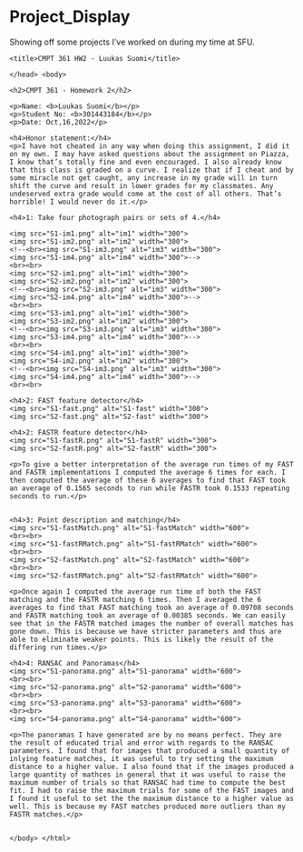 # Project_Display
Showing off some projects I've worked on during my time at SFU.
<!DOCTYPE HTML PUBLIC "-//W3C//DTD HTML 4.01 Transitional//EN" "http://www.w3.org/TR/html4/loose.dtd"><html lang="en"><head><meta http-equiv="content-type" content="text/html; charset=utf-8">

    <title>CMPT 361 HW2 - Luukas Suomi</title>
    
    </head> <body>
    
    <h2>CMPT 361 - Homework 2</h2>
    
    <p>Name: <b>Luukas Suomi</b></p>
    <p>Student No: <b>301443184</b></p>
    <p>Date: Oct,16,2022</p>
    
    <h4>Honor statement:</h4>
    <p>I have not cheated in any way when doing this assignment, I did it on my own. I may have asked questions about the assignment on Piazza, I know that’s totally fine and even encouraged. I also already know that this class is graded on a curve. I realize that if I cheat and by some miracle not get caught, any increase in my grade will in turn shift the curve and result in lower grades for my classmates. Any undeserved extra grade would come at the cost of all others. That’s horrible! I would never do it.</p>
    
    <h4>1: Take four photograph pairs or sets of 4.</h4>
    
    <img src="S1-im1.png" alt="im1" width="300">
    <img src="S1-im2.png" alt="im2" width="300">
    <!--<br><img src="S1-im3.png" alt="im3" width="300">
    <img src="S1-im4.png" alt="im4" width="300">-->
    <br><br>
    <img src="S2-im1.png" alt="im1" width="300">
    <img src="S2-im2.png" alt="im2" width="300">
    <!--<br><img src="S2-im3.png" alt="im3" width="300">
    <img src="S2-im4.png" alt="im4" width="300">-->
    <br><br>
    <img src="S3-im1.png" alt="im1" width="300">
    <img src="S3-im2.png" alt="im2" width="300">
    <!--<br><img src="S3-im3.png" alt="im3" width="300">
    <img src="S3-im4.png" alt="im4" width="300">-->
    <br><br>
    <img src="S4-im1.png" alt="im1" width="300">
    <img src="S4-im2.png" alt="im2" width="300">
    <!--<br><img src="S4-im3.png" alt="im3" width="300">
    <img src="S4-im4.png" alt="im4" width="300">-->
    <br><br>
    
    <h4>2: FAST feature detector</h4>
    <img src="S1-fast.png" alt="S1-fast" width="300">
    <img src="S2-fast.png" alt="S2-fast" width="300">
    
    <h4>2: FASTR feature detector</h4>
    <img src="S1-fastR.png" alt="S1-fastR" width="300">
    <img src="S2-fastR.png" alt="S2-fastR" width="300">
    
    <p>To give a better interpretation of the average run times of my FAST and FASTR implementations I computed the average 6 times for each. I then computed the average of these 6 averages to find that FAST took an average of 0.1565 seconds to run while FASTR took 0.1533 repeating seconds to run.</p>
    
    
    <h4>3: Point description and matching</h4>
    <img src="S1-fastMatch.png" alt="S1-fastMatch" width="600">
    <br><br>
    <img src="S1-fastRMatch.png" alt="S1-fastRMatch" width="600">
    <br><br>
    <img src="S2-fastMatch.png" alt="S2-fastMatch" width="600">
    <br><br>
    <img src="S2-fastRMatch.png" alt="S2-fastRMatch" width="600">
    
    <p>Once again I computed the average run time of both the FAST matching and the FASTR matching 6 times. Then I averaged the 6 averages to find that FAST matching took an average of 0.09708 seconds and FASTR matching took an average of 0.00385 seconds. We can easily see that in the FASTR matched images the number of overall matches has gone down. This is because we have stricter parameters and thus are able to eliminate weaker points. This is likely the result of the differing run times.</p>
    
    <h4>4: RANSAC and Panoramas</h4>
    <img src="S1-panorama.png" alt="S1-panorama" width="600">
    <br><br>
    <img src="S2-panorama.png" alt="S2-panorama" width="600">
    <br><br>
    <img src="S3-panorama.png" alt="S3-panorama" width="600">
    <br><br>
    <img src="S4-panorama.png" alt="S4-panorama" width="600">
    
    <p>The panoramas I have generated are by no means perfect. They are the result of educated trial and error with regards to the RANSAC parameters. I found that for images that produced a small quantity of inlying feature matches, it was useful to try setting the maximum distance to a higher value. I also found that if the images produced a large quantity of mathces in general that it was useful to raise the maximum number of trials so that RANSAC had time to compute the best fit. I had to raise the maximum trials for some of the FAST images and I found it useful to set the the maximum distance to a higher value as well. This is because my FAST matches produced more outliers than my FASTR matches.</p>
    
    
    </body> </html>
